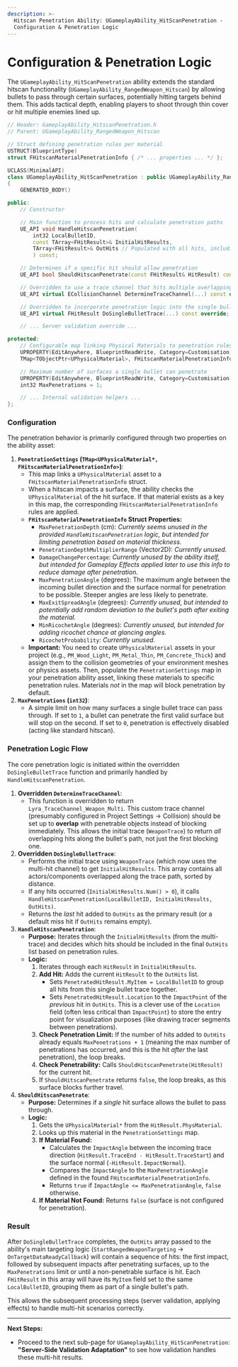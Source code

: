 ```yaml
---
description: >-
  Hitscan Penetration Ability: UGameplayAbility_HitScanPenetration -
  Configuration & Penetration Logic
---
```


# Configuration & Penetration Logic

The `UGameplayAbility_HitScanPenetration` ability extends the standard hitscan functionality (`UGameplayAbility_RangedWeapon_Hitscan`) by allowing bullets to pass through certain surfaces, potentially hitting targets behind them. This adds tactical depth, enabling players to shoot through thin cover or hit multiple enemies lined up.

```cpp
// Header: GameplayAbility_HitscanPenetration.h
// Parent: UGameplayAbility_RangedWeapon_Hitscan

// Struct defining penetration rules per material
USTRUCT(BlueprintType)
struct FHitscanMaterialPenetrationInfo { /* ... properties ... */ };

UCLASS(MinimalAPI)
class UGameplayAbility_HitScanPenetration : public UGameplayAbility_RangedWeapon_Hitscan
{
    GENERATED_BODY()

public:
    // Constructor

    // Main function to process hits and calculate penetration paths
    UE_API void HandleHitscanPenetration(
        int32 LocalBulletID,
        const TArray<FHitResult>& InitialHitResults,
        TArray<FHitResult>& OutHits // Populated with all hits, including penetrations
        ) const;

    // Determines if a specific hit should allow penetration
    UE_API bool ShouldHitscanPenetrate(const FHitResult& HitResult) const;

    // Overridden to use a trace channel that hits multiple overlapping actors
    UE_API virtual ECollisionChannel DetermineTraceChannel(...) const override;

    // Overridden to incorporate penetration logic into the single bullet trace
    UE_API virtual FHitResult DoSingleBulletTrace(...) const override;

    // ... Server validation override ...

protected:
    // Configurable map linking Physical Materials to penetration rules
    UPROPERTY(EditAnywhere, BlueprintReadWrite, Category=Customisation)
    TMap<TObjectPtr<UPhysicalMaterial>, FHitscanMaterialPenetrationInfo> PenetrationSettings;

    // Maximum number of surfaces a single bullet can penetrate
    UPROPERTY(EditAnywhere, BlueprintReadWrite, Category=Customisation)
    int32 MaxPenetrations = 1;

    // ... Internal validation helpers ...
};
```

### Configuration

The penetration behavior is primarily configured through two properties on the ability asset:

1. **`PenetrationSettings` (`TMap<UPhysicalMaterial*, FHitscanMaterialPenetrationInfo>`)**:
   * This map links a `UPhysicalMaterial` asset to a `FHitscanMaterialPenetrationInfo` struct.
   * When a hitscan impacts a surface, the ability checks the `UPhysicalMaterial` of the hit surface. If that material exists as a key in this map, the corresponding `FHitscanMaterialPenetrationInfo` rules are applied.
   * **`FHitscanMaterialPenetrationInfo` Struct Properties:**
     * `MaxPenetrationDepth` (cm): _Currently seems unused in the provided `HandleHitscanPenetration` logic, but intended for limiting penetration based on material thickness._
     * `PenetrationDepthMultiplierRange` (Vector2D): _Currently unused._
     * `DamageChangePercentage`: _Currently unused by the ability itself, but intended for Gameplay Effects applied later to use this info to reduce damage after penetration._
     * `MaxPenetrationAngle` (degrees): The maximum angle between the incoming bullet direction and the surface normal for penetration to be possible. Steeper angles are less likely to penetrate.
     * `MaxExitSpreadAngle` (degrees): _Currently unused, but intended to potentially add random deviation to the bullet's path after exiting the material._
     * `MinRicochetAngle` (degrees): _Currently unused, but intended for adding ricochet chance at glancing angles._
     * `RicochetProbability`: _Currently unused._
   * **Important:** You need to create `UPhysicalMaterial` assets in your project (e.g., `PM_Wood_Light`, `PM_Metal_Thin`, `PM_Concrete_Thick`) and assign them to the collision geometries of your environment meshes or physics assets. Then, populate the `PenetrationSettings` map in your penetration ability asset, linking these materials to specific penetration rules. Materials _not_ in the map will block penetration by default.
2. **`MaxPenetrations` (`int32`)**:
   * A simple limit on how many surfaces a single bullet trace can pass through. If set to `1`, a bullet can penetrate the first valid surface but will stop on the second. If set to `0`, penetration is effectively disabled (acting like standard hitscan).

### Penetration Logic Flow

The core penetration logic is initiated within the overridden `DoSingleBulletTrace` function and primarily handled by `HandleHitscanPenetration`.

1. **Overridden `DetermineTraceChannel`**:
   * This function is overridden to return `Lyra_TraceChannel_Weapon_Multi`. This custom trace channel (presumably configured in Project Settings -> Collision) should be set up to **overlap** with penetrable objects instead of blocking immediately. This allows the initial trace (`WeaponTrace`) to return _all_ overlapping hits along the bullet's path, not just the first blocking one.
2. **Overridden `DoSingleBulletTrace`**:
   * Performs the initial trace using `WeaponTrace` (which now uses the multi-hit channel) to get `InitialHitResults`. This array contains all actors/components overlapped along the trace path, sorted by distance.
   * If any hits occurred (`InitialHitResults.Num() > 0`), it calls `HandleHitscanPenetration(LocalBulletID, InitialHitResults, OutHits)`.
   * Returns the _last_ hit added to `OutHits` as the primary result (or a default miss hit if `OutHits` remains empty).
3. **`HandleHitscanPenetration`**:
   * **Purpose:** Iterates through the `InitialHitResults` (from the multi-trace) and decides which hits should be included in the final `OutHits` list based on penetration rules.
   * **Logic:**
     1. Iterates through each `HitResult` in `InitialHitResults`.
     2. **Add Hit:** Adds the current `HitResult` to the `OutHits` list.
        * Sets `PenetratedHitResult.MyItem = LocalBulletID` to group all hits from this single bullet trace together.
        * Sets `PenetratedHitResult.Location` to the `ImpactPoint` of the _previous_ hit in `OutHits`. This is a clever use of the `Location` field (often less critical than `ImpactPoint`) to store the entry point for visualization purposes (like drawing tracer segments between penetrations).
     3. **Check Penetration Limit:** If the number of hits added to `OutHits` already equals `MaxPenetrations + 1` (meaning the max number of penetrations has occurred, and this is the hit _after_ the last penetration), the loop breaks.
     4. **Check Penetrability:** Calls `ShouldHitscanPenetrate(HitResult)` for the current hit.
     5. If `ShouldHitscanPenetrate` returns `false`, the loop breaks, as this surface blocks further travel.
4. **`ShouldHitscanPenetrate`**:
   * **Purpose:** Determines if a _single_ hit surface allows the bullet to pass through.
   * **Logic:**
     1. Gets the `UPhysicalMaterial*` from the `HitResult.PhysMaterial`.
     2. Looks up this material in the `PenetrationSettings` map.
     3. **If Material Found:**
        * Calculates the `ImpactAngle` between the incoming trace direction (`HitResult.TraceEnd - HitResult.TraceStart`) and the surface normal (`-HitResult.ImpactNormal`).
        * Compares the `ImpactAngle` to the `MaxPenetrationAngle` defined in the found `FHitscanMaterialPenetrationInfo`.
        * Returns `true` if `ImpactAngle <= MaxPenetrationAngle`, `false` otherwise.
     4. **If Material Not Found:** Returns `false` (surface is not configured for penetration).

### Result

After `DoSingleBulletTrace` completes, the `OutHits` array passed to the ability's main targeting logic (`StartRangedWeaponTargeting` -> `OnTargetDataReadyCallback`) will contain a sequence of hits: the first impact, followed by subsequent impacts after penetrating surfaces, up to the `MaxPenetrations` limit or until a non-penetrable surface is hit. Each `FHitResult` in this array will have its `MyItem` field set to the same `LocalBulletID`, grouping them as part of a single bullet's path.

This allows the subsequent processing steps (server validation, applying effects) to handle multi-hit scenarios correctly.

***

**Next Steps:**

* Proceed to the next sub-page for `UGameplayAbility_HitScanPenetration`: **"Server-Side Validation Adaptation"** to see how validation handles these multi-hit results.
